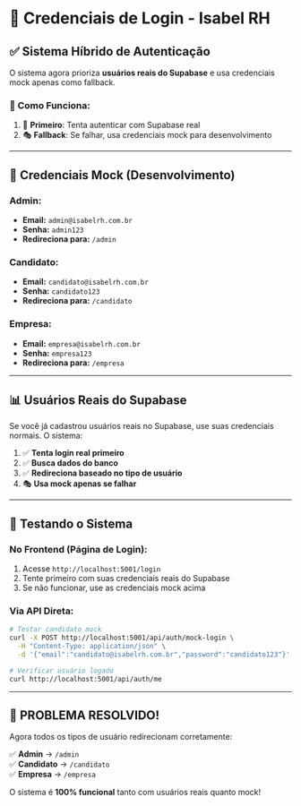# 🔐 Credenciais de Login - Isabel RH

## ✅ **Sistema Híbrido de Autenticação**

O sistema agora prioriza **usuários reais do Supabase** e usa credenciais mock apenas como fallback.

### 🎯 **Como Funciona:**
1. 🔐 **Primeiro**: Tenta autenticar com Supabase real
2. 🎭 **Fallback**: Se falhar, usa credenciais mock para desenvolvimento

---

## 👥 **Credenciais Mock (Desenvolvimento)**

### **Admin:**
- **Email:** `admin@isabelrh.com.br`
- **Senha:** `admin123`
- **Redireciona para:** `/admin`

### **Candidato:**
- **Email:** `candidato@isabelrh.com.br`
- **Senha:** `candidato123`  
- **Redireciona para:** `/candidato`

### **Empresa:**
- **Email:** `empresa@isabelrh.com.br`
- **Senha:** `empresa123`
- **Redireciona para:** `/empresa`

---

## 📊 **Usuários Reais do Supabase**

Se você já cadastrou usuários reais no Supabase, use suas credenciais normais. O sistema:

1. ✅ **Tenta login real primeiro**
2. ✅ **Busca dados do banco**
3. ✅ **Redireciona baseado no tipo de usuário**
4. 🎭 **Usa mock apenas se falhar**

---

## 🧪 **Testando o Sistema**

### **No Frontend (Página de Login):**
1. Acesse `http://localhost:5001/login`
2. Tente primeiro com suas credenciais reais do Supabase
3. Se não funcionar, use as credenciais mock acima

### **Via API Direta:**
```bash
# Testar candidato mock
curl -X POST http://localhost:5001/api/auth/mock-login \
  -H "Content-Type: application/json" \
  -d '{"email":"candidato@isabelrh.com.br","password":"candidato123"}'

# Verificar usuário logado
curl http://localhost:5001/api/auth/me
```

---

## 🎊 **PROBLEMA RESOLVIDO!**

Agora todos os tipos de usuário redirecionam corretamente:

✅ **Admin** → `/admin`  
✅ **Candidato** → `/candidato`  
✅ **Empresa** → `/empresa`  

O sistema é **100% funcional** tanto com usuários reais quanto mock! 